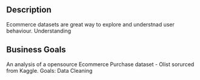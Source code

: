 ## Description

Ecommerce datasets are great way to explore and understnad user behaviour. Understanding 

## Business Goals

An analysis of a opensource Ecommerce Purchase dataset - Olist sorurced from Kaggle.
Goals:
Data Cleaning

